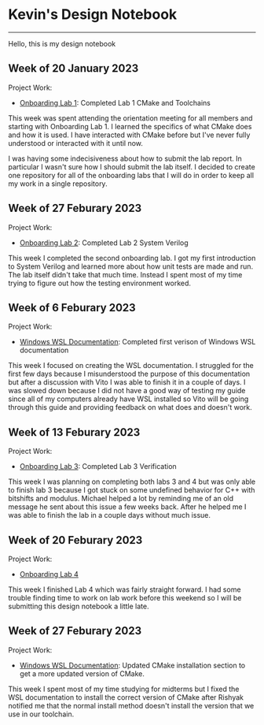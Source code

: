 # Kevin's Design Notebook
----

Hello, this is my design notebook


## Week of 20 January 2023

Project Work:
  * [Onboarding Lab 1](https://github.com/kevincyap/VIP-Onboarding-Labs/tree/master/Lab1): Completed Lab 1 CMake and Toolchains

This week was spent attending the orientation meeting for all members and starting with Onboarding Lab 1. I learned the specifics of what CMake does and how it is used. I have interacted with CMake before but I've never fully understood or interacted with it until now.

I was having some indecisiveness about how to submit the lab report. In particular I wasn't sure how I should submit the lab itself. I decided to create one repository for all of the onboarding labs that I will do in order to keep all my work in a single repository.

## Week of 27 Feburary 2023

Project Work:
  * [Onboarding Lab 2](https://github.com/kevincyap/onboarding-lab-2): Completed Lab 2 System Verilog

This week I completed the second onboarding lab. I got my first introduction to System Verilog and learned more about how unit tests are made and run. The lab itself didn't take that much time. Instead I spent most of my time trying to figure out how the testing environment worked.

## Week of 6 Feburary 2023

Project Work:
  * [Windows WSL Documentation](../../getting_started/development/03_wsl_vscode.md): Completed first verison of Windows WSL documentation

This week I focused on creating the WSL documentation. I struggled for the first few days because I misunderstood the purpose of this documentation but after a discussion with Vito I was able to finish it in a couple of days. I was slowed down because I did not have a good way of testing my guide since all of my computers already have WSL installed so Vito will be going through this guide and providing feedback on what does and doesn't work.

## Week of 13 Feburary 2023

Project Work:
  * [Onboarding Lab 3](https://github.com/kevincyap/onboarding-lab-3): Completed Lab 3 Verification

  This week I was planning on completing both labs 3 and 4 but was only able to finish lab 3 because I got stuck on some undefined behavior for C++ with bitshifts and modulus. Michael helped a lot by reminding me of an old message he sent about this issue a few weeks back. After he helped me I was able to finish the lab in a couple days without much issue. 

## Week of 20 Feburary 2023
Project Work:
  * [Onboarding Lab 4](https://github.com/kevincyap/onboarding-lab-4/)

  This week I finished Lab 4 which was fairly straight forward. I had some trouble finding time to work on lab work before this weekend so I will be submitting this design notebook a little late.

## Week of 27 Feburary 2023
Project Work:
  * [Windows WSL Documentation](../../getting_started/development/03_wsl_vscode.md): Updated CMake installation section to get a more updated version of CMake.

  This week I spent most of my time studying for midterms but I fixed the WSL documentation to install the correct version of CMake after Rishyak notified me that the normal install method doesn't install the version that we use in our toolchain. 